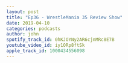 ```yaml
---
layout: post
title: "Ep36 - WrestleMania 35 Review Show"
date: 2019-04-10
categories: podcasts
author: john
spotify_track_id: 0hKJOYNy2AR6cjnMRc8E7B
youtube_video_id: iy1ORp8ftSk
apple_track_id: 1000434556098
---
```

